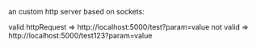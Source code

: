 an custom http server based on sockets:

valid httpRequest => http://localhost:5000/test?param=value
not valid => http://localhost:5000/test123?param=value